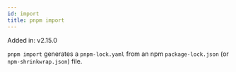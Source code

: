 ```yaml
---
id: import
title: pnpm import
---
```


Added in: v2.15.0

`pnpm import` generates a `pnpm-lock.yaml` from an npm `package-lock.json` (or `npm-shrinkwrap.json`) file.